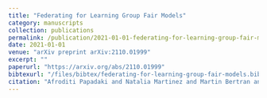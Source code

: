 ```yaml
---
title: "Federating for Learning Group Fair Models"
category: manuscripts
collection: publications
permalink: /publication/2021-01-01-federating-for-learning-group-fair-models
date: 2021-01-01
venue: "arXiv preprint arXiv:2110.01999"
excerpt: ""
paperurl: "https://arxiv.org/abs/2110.01999"
bibtexurl: "/files/bibtex/federating-for-learning-group-fair-models.bib"
citation: "Afroditi Papadaki and Natalia Martinez and Martin Bertran and Guillermo Sapiro and Miguel Rodrigues. “Federating for Learning Group Fair Models.” arXiv preprint arXiv:2110.01999."
---
```


<!-- add abstract or notes here -->
